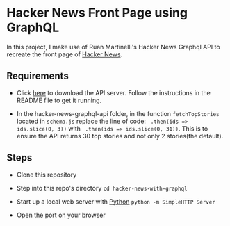 # Hacker News Front Page using GraphQL

In this project, I make use of Ruan Martinelli's Hacker News Graphql API to recreate the front page of [Hacker News](https://news.ycombinator.com/).

## Requirements
- Click [here](https://github.com/ruanmartinelli/hacker-news-graphql-api) to download the API server. Follow the instructions in the README file to get it running.

- In the hacker-news-graphql-api folder, in the function `fetchTopStories` located in `schema.js` replace the line of code: ` .then(ids => ids.slice(0, 3))`  with ` .then(ids => ids.slice(0, 31))`. This is to ensure the API returns 30 top stories and not only 2 stories(the default).

## Steps
-  Clone this repository

-  Step into this repo's directory
    `cd hacker-news-with-graphql`

- Start up a local web server with [Python](https://www.python.org/)
    `python -m SimpleHTTP Server`

- Open the port on your browser
